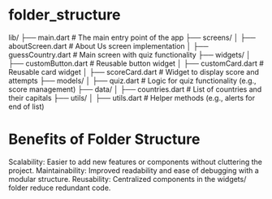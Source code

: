 # folder_structure

lib/
├── main.dart                 # The main entry point of the app
├── screens/
│   ├── aboutScreen.dart      # About Us screen implementation
│   ├── guessCountry.dart     # Main screen with quiz functionality
├── widgets/
│   ├── customButton.dart     # Reusable button widget
│   ├── customCard.dart       # Reusable card widget
│   ├── scoreCard.dart        # Widget to display score and attempts
├── models/
│   ├── quiz.dart             # Logic for quiz functionality (e.g., score management)
├── data/
│   ├── countries.dart        # List of countries and their capitals
├── utils/
│   ├── utils.dart            # Helper methods (e.g., alerts for end of list)

# Benefits of Folder Structure

Scalability: Easier to add new features or components without cluttering the project.
Maintainability: Improved readability and ease of debugging with a modular structure.
Reusability: Centralized components in the widgets/ folder reduce redundant code.
